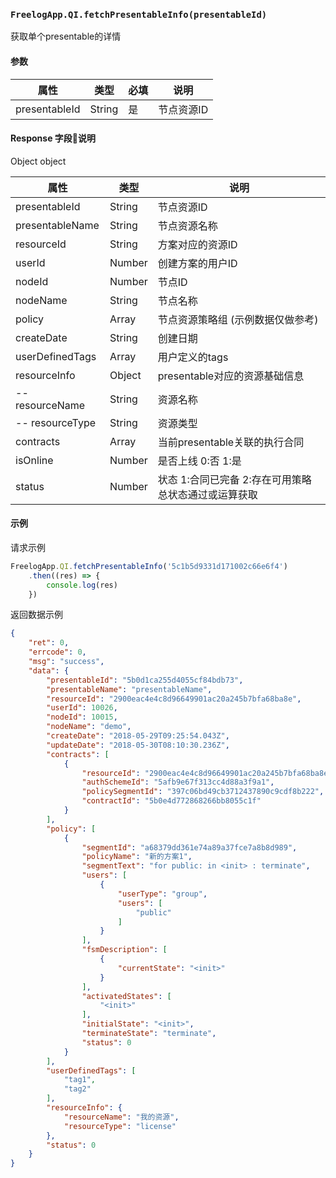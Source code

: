 ### `FreelogApp.QI.fetchPresentableInfo(presentableId)`
获取单个presentable的详情
#### 参数

| 属性 | 类型 | 必填 | 说明 | 
|--|--|--|--|
| presentableId | String | 是 | 节点资源ID |

#### Response 字段说明

Object object

|属性|类型|说明| 
|--|--|--|
| presentableId | String | 节点资源ID |
| presentableName|String | 节点资源名称 |
| resourceId | String | 方案对应的资源ID |
| userId | Number | 创建方案的用户ID |
| nodeId | Number | 节点ID |
| nodeName | String | 节点名称 |
| policy | Array | 节点资源策略组 (示例数据仅做参考) |
| createDate | String | 创建日期 |
| userDefinedTags | Array | 用户定义的tags |
| resourceInfo | Object | presentable对应的资源基础信息 |
| -- resourceName | String | 资源名称 |
| -- resourceType | String | 资源类型 |
| contracts | Array | 当前presentable关联的执行合同 |
| isOnline | Number | 是否上线 0:否 1:是 |
| status | Number | 状态 1:合同已完备 2:存在可用策略 总状态通过或运算获取 |

#### 示例

请求示例
```javascript
FreelogApp.QI.fetchPresentableInfo('5c1b5d9331d171002c66e6f4')
    .then((res) => {
        console.log(res)
    })
```


返回数据示例
```json
{
    "ret": 0,
    "errcode": 0,
    "msg": "success",
    "data": {
        "presentableId": "5b0d1ca255d4055cf84bdb73",
        "presentableName": "presentableName",
        "resourceId": "2900eac4e4c8d96649901ac20a245b7bfa68ba8e",
        "userId": 10026,
        "nodeId": 10015,
        "nodeName": "demo",
        "createDate": "2018-05-29T09:25:54.043Z",
        "updateDate": "2018-05-30T08:10:30.236Z",
        "contracts": [
            {
                "resourceId": "2900eac4e4c8d96649901ac20a245b7bfa68ba8e",
                "authSchemeId": "5afb9e67f313cc4d88a3f9a1",
                "policySegmentId": "397c06bd49cb3712437890c9cdf8b222",
                "contractId": "5b0e4d772868266bb8055c1f"
            }
        ],
        "policy": [
            {
                "segmentId": "a68379dd361e74a89a37fce7a8b8d989",
                "policyName": "新的方案1",
                "segmentText": "for public: in <init> : terminate",
                "users": [
                    {
                        "userType": "group",
                        "users": [
                            "public"
                        ]
                    }
                ],
                "fsmDescription": [
                    {
                        "currentState": "<init>"
                    }
                ],
                "activatedStates": [
                    "<init>"
                ],
                "initialState": "<init>",
                "terminateState": "terminate",
                "status": 0
            }
        ],
        "userDefinedTags": [
            "tag1",
            "tag2"
        ],
        "resourceInfo": {
            "resourceName": "我的资源",
            "resourceType": "license"
        },
        "status": 0
    }
}
```
